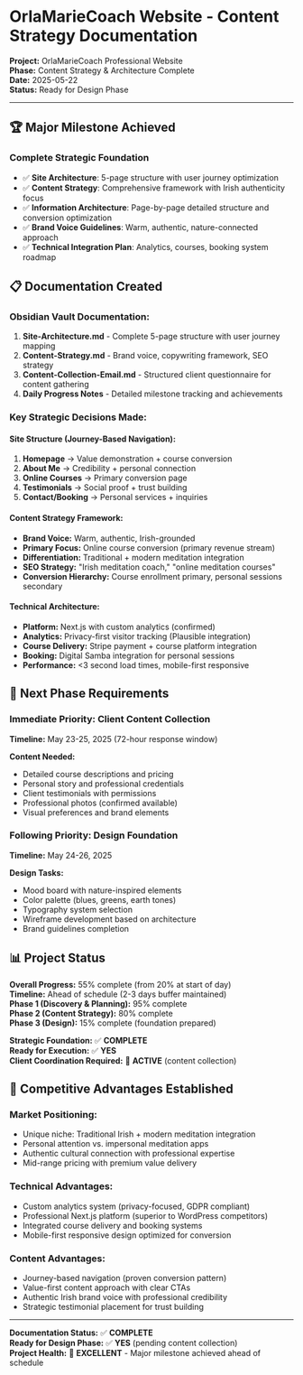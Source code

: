 # OrlaMarieCoach Website - Content Strategy Documentation

**Project:** OrlaMarieCoach Professional Website  
**Phase:** Content Strategy & Architecture Complete  
**Date:** 2025-05-22  
**Status:** Ready for Design Phase

---

## 🏆 Major Milestone Achieved

### **Complete Strategic Foundation**
- ✅ **Site Architecture**: 5-page structure with user journey optimization
- ✅ **Content Strategy**: Comprehensive framework with Irish authenticity focus
- ✅ **Information Architecture**: Page-by-page detailed structure and conversion optimization
- ✅ **Brand Voice Guidelines**: Warm, authentic, nature-connected approach
- ✅ **Technical Integration Plan**: Analytics, courses, booking system roadmap

## 📋 Documentation Created

### **Obsidian Vault Documentation:**
1. **Site-Architecture.md** - Complete 5-page structure with user journey mapping
2. **Content-Strategy.md** - Brand voice, copywriting framework, SEO strategy
3. **Content-Collection-Email.md** - Structured client questionnaire for content gathering
4. **Daily Progress Notes** - Detailed milestone tracking and achievements

### **Key Strategic Decisions Made:**

#### **Site Structure (Journey-Based Navigation):**
1. **Homepage** → Value demonstration + course conversion
2. **About Me** → Credibility + personal connection  
3. **Online Courses** → Primary conversion page
4. **Testimonials** → Social proof + trust building
5. **Contact/Booking** → Personal services + inquiries

#### **Content Strategy Framework:**
- **Brand Voice:** Warm, authentic, Irish-grounded
- **Primary Focus:** Online course conversion (primary revenue stream)
- **Differentiation:** Traditional + modern meditation integration
- **SEO Strategy:** "Irish meditation coach," "online meditation courses"
- **Conversion Hierarchy:** Course enrollment primary, personal sessions secondary

#### **Technical Architecture:**
- **Platform:** Next.js with custom analytics (confirmed)
- **Analytics:** Privacy-first visitor tracking (Plausible integration)
- **Course Delivery:** Stripe payment + course platform integration
- **Booking:** Digital Samba integration for personal sessions
- **Performance:** <3 second load times, mobile-first responsive

## 🎯 Next Phase Requirements

### **Immediate Priority: Client Content Collection**
**Timeline:** May 23-25, 2025 (72-hour response window)

**Content Needed:**
- Detailed course descriptions and pricing
- Personal story and professional credentials
- Client testimonials with permissions
- Professional photos (confirmed available)
- Visual preferences and brand elements

### **Following Priority: Design Foundation**
**Timeline:** May 24-26, 2025

**Design Tasks:**
- Mood board with nature-inspired elements
- Color palette (blues, greens, earth tones)
- Typography system selection
- Wireframe development based on architecture
- Brand guidelines completion

## 📊 Project Status

**Overall Progress:** 55% complete (from 20% at start of day)  
**Timeline:** Ahead of schedule (2-3 days buffer maintained)  
**Phase 1 (Discovery & Planning):** 95% complete  
**Phase 2 (Content Strategy):** 80% complete  
**Phase 3 (Design):** 15% complete (foundation prepared)

**Strategic Foundation:** ✅ **COMPLETE**  
**Ready for Execution:** ✅ **YES**  
**Client Coordination Required:** 🔄 **ACTIVE** (content collection)

## 🚀 Competitive Advantages Established

### **Market Positioning:**
- Unique niche: Traditional Irish + modern meditation integration
- Personal attention vs. impersonal meditation apps
- Authentic cultural connection with professional expertise
- Mid-range pricing with premium value delivery

### **Technical Advantages:**
- Custom analytics system (privacy-focused, GDPR compliant)
- Professional Next.js platform (superior to WordPress competitors)
- Integrated course delivery and booking systems
- Mobile-first responsive design optimized for conversion

### **Content Advantages:**
- Journey-based navigation (proven conversion pattern)
- Value-first content approach with clear CTAs
- Authentic Irish brand voice with professional credibility
- Strategic testimonial placement for trust building

---

**Documentation Status:** ✅ **COMPLETE**  
**Ready for Design Phase:** ✅ **YES** (pending content collection)  
**Project Health:** 🚀 **EXCELLENT** - Major milestone achieved ahead of schedule
